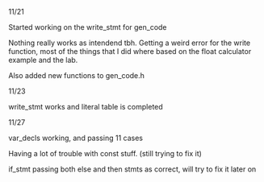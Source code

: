 11/21

Started working on the write_stmt for gen_code

Nothing really works as intendend tbh.
Getting a weird error for the write function, most of the things that I did where based on the float calculator example and the lab.

Also added new functions to gen_code.h

11/23

write_stmt works and literal table is completed

11/27

var_decls working, and passing 11 cases

Having a lot of trouble with const stuff. (still trying to fix it)

if_stmt passing both else and then stmts as correct, will try to fix it later on
